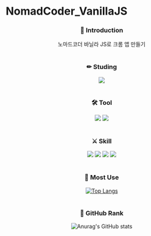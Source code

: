 # NomadCoder_VanillaJS
<div align=center>

### 📖 Introduction<br>
 노마드코더 바닐라 JS로 크롬 앱 만들기
<br><br>
 
### ✏ Studing
 <img src="https://img.shields.io/badge/JavaScript-F7DF1E?style=flat&logo=JavaScript&logoColor=white"/>
<br><br>
 
### 🛠 Tool
 <img src="https://img.shields.io/badge/Visual Studio Code-007ACC?style=flat&logo=Visual Studio Code&logoColor=white"/>
 <img src="https://img.shields.io/badge/GitHub-181717?style=flat&logo=GitHub&logoColor=white"/>
 <br><br>
 
### ⚔ Skill
 <img src="https://img.shields.io/badge/C-A8B9CC?style=flat&logo=C&logoColor=white"/>
 <img src="https://img.shields.io/badge/C++-00599C?style=flat&logo=C++&logoColor=white"/>
 <img src="https://img.shields.io/badge/HTML-E34F26?style=flat&logo=HTML5&logoColor=white"/>
 <img src="https://img.shields.io/badge/CSS-1572B6?style=flat&logo=CSS3&logoColor=white"/>
<br><br>

### 📃 Most Use
 [![Top Langs](https://github-readme-stats.vercel.app/api/top-langs/?username=2ee000&layout=compact)](https://github.com/2ee000/github-readme-stats)
<br><br>
 
### 🥇 GitHub Rank
 ![Anurag's GitHub stats](https://github-readme-stats.vercel.app/api?username=2ee000&show_icons=true&theme=white)
<br><br> 
 

 </div>
